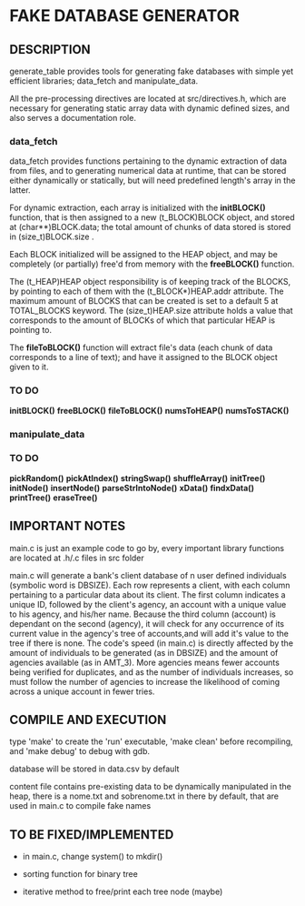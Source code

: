 # FAKE DATABASE GENERATOR

## DESCRIPTION

generate_table provides tools for generating fake databases with simple yet efficient libraries; data_fetch and manipulate_data. 

All the pre-processing directives are located at src/directives.h, which are necessary for generating static array data with dynamic defined sizes, and also serves a documentation role.


### data_fetch

data_fetch provides functions pertaining to the dynamic extraction of data from files, and to generating numerical data at runtime, that can be stored either dynamically or statically, but will need predefined length's array in the latter.

For dynamic extraction, each array is initialized with the **initBLOCK()** function, that is then assigned to a new (t_BLOCK)BLOCK object, and stored at (char\*\*)BLOCK.data; the total amount of chunks of data stored is stored in (size_t)BLOCK.size .

Each BLOCK initialized will be assigned to the HEAP object, and may be completely (or partially) free'd from memory with the **freeBLOCK()** function. 

The (t_HEAP)HEAP object responsibility is of keeping track of the BLOCKS, by pointing to each of them with the (t_BLOCK\*)HEAP.addr attribute. The maximum amount of BLOCKS that can be created is set to a default 5 at TOTAL_BLOCKS keyword. The (size_t)HEAP.size attribute holds a value that corresponds to the amount of BLOCKs of which that particular HEAP is pointing to.

The **fileToBLOCK()** function will extract file's data (each chunk of data corresponds to a line of text); and have it assigned to the BLOCK object given to it.
### TO DO
**initBLOCK()**
**freeBLOCK()**
**fileToBLOCK()**
**numsToHEAP()**
**numsToSTACK()**

### manipulate_data
### TO DO
**pickRandom()**
**pickAtIndex()**
**stringSwap()**
**shuffleArray()**
**initTree()**
**initNode()**
**insertNode()**
**parseStrIntoNode()**
**xData()**
**findxData()**
**printTree()**
**eraseTree()**

## IMPORTANT NOTES

main.c is just an example code to go by, every important library functions are located at .h/.c files in src folder
         
main.c will generate a bank's client database of n user defined individuals (symbolic word is DBSIZE). Each row represents a client, with each column pertaining to a particular data about its client. The first column indicates a unique ID, followed by the client's agency, an account with a unique value to his agency, and his/her name.
Because the third column (account) is dependant on the second (agency), it will check for any occurrence of its current value in the agency's tree of accounts,and will add it's value to the tree if there is none. 
The code's speed (in main.c) is directly affected by the amount of individuals to be generated (as in DBSIZE) and the amount of agencies available (as in AMT_3). More agencies means fewer accounts being verified for duplicates, and as the number of individuals increases, so must follow the number of agencies to increase the likelihood of coming across a unique account in fewer tries.

## COMPILE AND EXECUTION

type 'make' to create the 'run' executable, 'make clean' before recompiling, and 'make debug' to debug with gdb.

database will be stored in data.csv by default

content file contains pre-existing data to be dynamically manipulated in the heap, there is a nome.txt and sobrenome.txt in there by default, that are used in main.c to compile fake names

## TO BE FIXED/IMPLEMENTED

* in main.c, change system() to mkdir()

* sorting function for binary tree

* iterative method to free/print each tree node (maybe)
